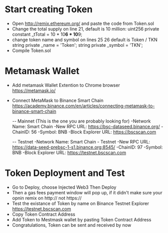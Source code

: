 # Start creating Token
- Open http://remix.ethereum.org/ and paste the code from Token.sol
- Change the total supply on line 21, default is 10 million: 
      uint256 private constant _tTotal = 10 * 10**6 * 10**9;
- change token name and symbol on lines 25 26 default is Token / TKN
      string private _name = 'Token';
      string private _symbol = 'TKN';
- Compile Token.sol

# Metamask Wallet
- Add metamask Wallet Extention to Chrome browser https://metamask.io/
- Connect MetaMask to Binance Smart Chain https://academy.binance.com/en/articles/connecting-metamask-to-binance-smart-chain
    
    -- Mainnet (This is the one you are probably looking for)
    -Network Name: Smart Chain
    -New RPC URL: https://bsc-dataseed.binance.org/
    -ChainID: 56
    -Symbol: BNB
    -Block Explorer URL: https://bscscan.com

    -- Testnet
    -Network Name: Smart Chain - Testnet
    -New RPC URL: https://data-seed-prebsc-1-s1.binance.org:8545/
    -ChainID: 97
    -Symbol: BNB
    -Block Explorer URL: https://testnet.bscscan.com
    
# Token Deployment and Test
- Go to Deploy, choose Injected Web3 Then Deploy
- Then a gas fees payment window will pop up, if it didn't make sure your opnin remix on http:// not https://
- Test the existance of Token by name on Binance Testnet Explorer https://testnet.bscscan.com
- Copy Token Contract Address
- Add Token to Mestmask wallet by pasting Token Contract Address
- Congratulations, Token can be sent and received by now
